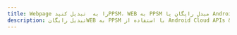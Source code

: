 ---title: Webpage را به  تبدیل کنیدPPSM، WEB به PPSM مبدل رایگان یا Android SDKdescription: تبدیل رایگانWEB به PPSM با استفاده از Android Cloud APIs & SDK همچنین اسناد PDF را در Cloud ایجاد، ویرایش و رندر کنید.---